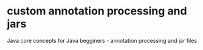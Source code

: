 # custom annotation processing and jars
 Java core concepts for Java begginers - annotation processing and jar files
